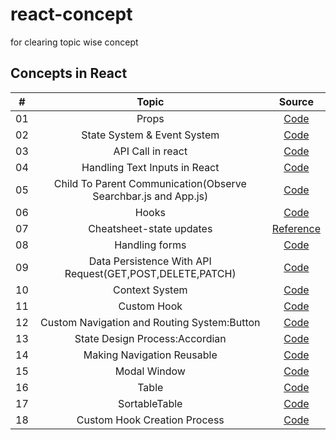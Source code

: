 # react-concept

for clearing topic wise concept

## Concepts in React

|  #  |                             Topic                              |                      Source                      |
| :-: | :------------------------------------------------------------: | :----------------------------------------------: |
| 01  |                             Props                              |            [Code](./props/src/App.js)            |
| 02  |                  State System & Event System                   |              [Code](./animals/src/)              |
| 03  |                       API Call in react                        |          [Code](./pics_api/src/api.js)           |
| 04  |                 Handling Text Inputs in React                  |              [Code](./animals/src/)              |
| 05  | Child To Parent Communication(Observe Searchbar.js and App.js) |             [Code](./pics_api/src/)              |
| 06  |                             Hooks                              |         [Code](./hooks/src/components/)          |
| 07  |                    Cheatsheet-state updates                    |  [Reference](https://state-updates.vercel.app/)  |
| 08  |                         Handling forms                         |               [Code](./books/src/)               |
| 09  |    Data Persistence With API Request(GET,POST,DELETE,PATCH)    |             [Code](./books_api/src/)             |
| 10  |                         Context System                         |              [Code](./context/src/)              |
| 11  |                          Custom Hook                           | [Code](./context/src/hooks/use-books-context.js) |
| 12  |          Custom Navigation and Routing System:Button           |     [Code](./comps/src/components/Button.js)     |
| 13  |                 State Design Process:Accordian                 |   [Code](./comps/src/components/Accordion.js)    |
| 14  |                   Making Navigation Reusable                   |            [Code](./comps/src/App.js)            |
| 15  |                          Modal Window                          |      [Code](./comps/src/pages/ModalPage.js)      |
| 16  |                             Table                              |     [Code](./comps/src/components/Table.js)      |
| 17  |                         SortableTable                          | [Code](./comps/src/components/SortableTable.js)  |
| 18  |                  Custom Hook Creation Process                  |     [Code](./comps/src/info/CustomHooks.md)      |
